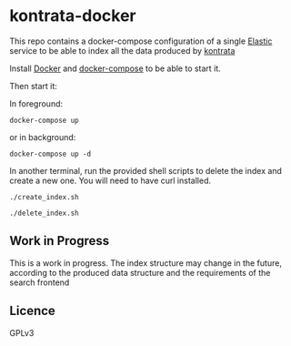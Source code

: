 # kontrata-docker

This repo contains a docker-compose configuration of a single [Elastic](https://www.elastic.co/es/) service to be able to index all the data produced by [kontrata](https://github.com/erral/kontrata)

Install [Docker](https://docs.docker.com/engine/install/) and [docker-compose](https://docs.docker.com/compose/install/) to be able to start it.

Then start it:

In foreground:

```
docker-compose up
```

or in background:

```
docker-compose up -d
```

In another terminal, run the provided shell scripts to delete the index and create a new one. You will need to have curl installed.

``` 
./create_index.sh
``` 

```
./delete_index.sh
```

## Work in Progress


This is a work in progress. The index structure may change in the future, according to the produced data structure and the requirements of the search frontend

## Licence

GPLv3
